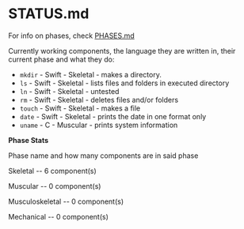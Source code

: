 STATUS.md
===

For info on phases, check [PHASES.md](PHASES.md)

Currently working components, the language they are written in, their current phase and what they do:

* `mkdir`    - Swift - Skeletal - makes a directory.
* `ls`       - Swift - Skeletal - lists files and folders in executed directory
* `ln`       - Swift - Skeletal - untested
* `rm`       - Swift - Skeletal - deletes files and/or folders
* `touch`    - Swift - Skeletal - makes a file
* `date`     - Swift - Skeletal - prints the date in one format only
* `uname`    -   C   - Muscular - prints system information

**Phase Stats**

Phase name and how many components are in said phase

Skeletal            --   6 component(s)

Muscular            --   0 component(s)

Musculoskeletal     --   0 component(s)

Mechanical          --   0 component(s)
